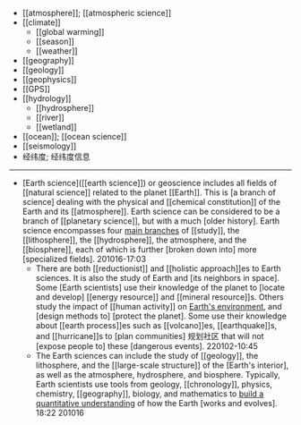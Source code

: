 - [[atmosphere]]; [[atmospheric science]]
- [[climate]]
    - [[global warming]]
    - [[season]]
    - [[weather]]
- [[geography]]
- [[geology]]
- [[geophysics]]
- [[GPS]]
- [[hydrology]]
    - [[hydrosphere]]
    - [[river]]
    - [[wetland]]
- [[ocean]]; [[ocean science]]
- [[seismology]]
- 经纬度; 经纬度信息
- ---
- [Earth science]([[earth science]]) or geoscience includes all fields of [[natural science]] related to the planet [[Earth]]. This is [a branch of science] dealing with the physical and [[chemical constitution]] of the Earth and its [[atmosphere]]. Earth science can be considered to be a branch of [[planetary science]], but with a much [older history]. Earth science encompasses four [main branches]([[branch]]) of [[study]], the [[lithosphere]], the [[hydrosphere]], the atmosphere, and the [[biosphere]], each of which is further [broken down into] more [specialized fields].
201016-17:03 
    - There are both [[reductionist]] and [[holistic approach]]es to Earth sciences. It is also the study of Earth and [its neighbors in space]. Some [Earth scientists] use their knowledge of the planet to [locate and develop] [[energy resource]] and [[mineral resource]]s. Others study the impact of [[human activity]] on [Earth's environment](), and [design methods to] [protect the planet]. Some use their knowledge about [[earth process]]es such as [[volcano]]es, [[earthquake]]s, and [[hurricane]]s to [plan communities] 规划社区 that will not [expose people to] these [dangerous events].
220102-10:45
    - The Earth sciences can include the study of [[geology]], the lithosphere, and the [[large-scale structure]] of the [Earth's interior], as well as the atmosphere, hydrosphere, and biosphere. Typically, Earth scientists use tools from geology, [[chronology]], physics, chemistry, [[geography]], biology, and mathematics to [build a quantitative understanding]([[quantitative]]) of how the Earth [works and evolves]. 
18:22 201016

